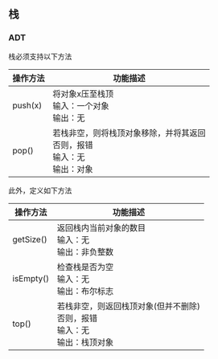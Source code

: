 ## 栈

### ADT

栈必须支持以下方法

| 操作方法 | 功能描述                                                     |
| -------- | ------------------------------------------------------------ |
| push(x)  | 将对象x压至栈顶<br>输入：一个对象<br>输出：无                |
| pop()    | 若栈非空，则将栈顶对象移除，并将其返回<br>否则，报错<br>输入：无<br>输出：对象 |

此外，定义如下方法

| 操作方法  | 功能描述                                                     |
| --------- | ------------------------------------------------------------ |
| getSize() | 返回栈内当前对象的数目<br>输入：无<br>输出：非负整数         |
| isEmpty() | 检查栈是否为空<br>输入：无<br>输出：布尔标志                 |
| top()     | 若栈非空，则返回栈顶对象(但并不删除)<br>否则，报错<br>输入：无<br>输出：栈顶对象 |

